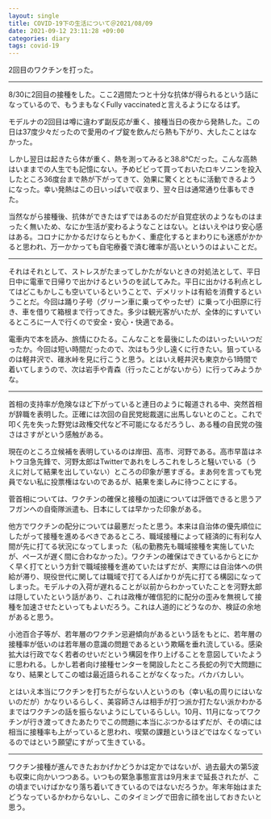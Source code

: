 ```yaml
---
layout: single
title: COVID-19下の生活について＠2021/08/09
date: 2021-09-12 23:11:28 +09:00
categories: diary
tags: covid-19
---
```


2回目のワクチンを打った。

----

8/30に2回目の接種をした。ここ2週間たつと十分な抗体が得られるという話になっているので、もうまもなくFully vaccinatedと言えるようになるはず。

モデルナの2回目は噂に違わず副反応が重く、接種当日の夜から発熱した。この日は37度少々だったので愛用のイブ錠を飲んだら熱も下がり、大したことはなかった。

しかし翌日は起きたら体が重く、熱を測ってみると38.8℃だった。こんな高熱はいままでの人生でも記憶にない。予めビビって買っておいたロキソニンを投入したところ36度台まで熱が下がってきて、効果に驚くとともに活動できるようになった。幸い発熱はこの日いっぱいで収まり、翌々日は通常通り仕事もできた。

当然ながら接種後、抗体ができたはずではあるのだが自覚症状のようなものはまったく無いため、なにか生活が変わるようなことはない。とはいえやはり安心感はある。コロナにかかるだけならともかく、重症化するとまわりにも迷惑がかかると思われ、万一かかっても自宅療養で済む確率が高いというのはよいことだ。

----

それはそれとして、ストレスがたまってしかたがないときの対処法として、平日日中に電車で日帰りで出かけるというのを試してみた。平日に出かける利点としてはどこもかしこも空いているということで、デメリットは有給を消費するということだ。今回は踊り子号（グリーン車に乗ってやったぜ）に乗って小田原に行き、車を借りて箱根まで行ってきた。多少は観光客がいたが、全体的にすいているところに一人で行くので安全・安心・快適である。

電車内で本を読み、旅情にひたる。こんなことを最後にしたのはいったいいつだったか。今回は短い時間だったので、次はもう少し遠くに行きたい。狙っているのは軽井沢で、碓氷峠を見に行こうと思う。とはいえ軽井沢も東京から1時間で着いてしまうので、次は岩手や青森（行ったことがないから）に行ってみようかな。

----

首相の支持率が危険なほど下がっていると連日のように報道される中、突然首相が辞職を表明した。正確には次回の自民党総裁選に出馬しないとのこと。これで叩く先を失った野党は政権交代など不可能になるだろうし、ある種の自民党の強さはさすがという感触がある。

現在のところ立候補を表明しているのは岸田、高市、河野である。高市早苗はネトウヨ急先鋒で、河野太郎はTwitterであれをしろこれをしろと騒いでいる（うえに対して結果を出していない）ところの印象が悪すぎる。まあ何を言っても党員でない私に投票権はないのであるが、結果を楽しみに待つことにする。

菅首相については、ワクチンの確保と接種の加速については評価できると思うアフガンへの自衛隊派遣も、日本にしては早かった印象がある。

他方でワクチンの配分については最悪だったと思う。本来は自治体の優先順位にしたがって接種を進めるべきであるところ、職域接種によって経済的に有利な人間が先に打てる状況になってしまった（私の勤務先も職域接種を実施していたが、ペースが遅く間に合わなかった）。ワクチンの確保はできているからとにかく早く打てという方針で職域接種を進めていたはずだが、実際には自治体への供給が滞り、現役世代に関しては職域で打てる人ばかりが先に打てる構図になってしまった。モデルナの入荷が遅れることが以前からわかっていたことを河野太郎は隠していたという話があり、これは政権が確信犯的に配分の歪みを無視して接種を加速させたといってもよいだろう。これは人道的にどうなのか、検証の余地があると思う。

小池百合子等が、若年層のワクチン忌避傾向があるという話をもとに、若年層の接種率が低いのは若年層の意識の問題であるという欺瞞を垂れ流している。感染拡大は行政でなく若者のせいだという構図を作り上げることを意図していたように思われる。しかし若者向け接種センターを開設したところ長蛇の列で大問題になり、結果としてこの嘘は最近語られることがなくなった。バカバカしい。

とはいえ本当にワクチンを打ちたがらない人というのも（幸い私の周りにはいないのだが）かなりいるらしく、美容師さんは相手が打つ派か打たない派かわかるまではワクチンの話を振らないようにしているらしい。10月、11月になってワクチンが行き渡ってきたあたりでこの問題に本当にぶつかるはずだが、その頃には相当に接種率も上がっていると思われ、喫緊の課題というほどではなくなっているのではという願望にすがって生きている。

----

ワクチン接種が進んできたおかげかどうかは定かではないが、過去最大の第5波も収束に向かいつつある。いつもの緊急事態宣言は9月末まで延長されたが、この頃までいけばかなり落ち着いてきているのではないだろうか。年末年始はまたどうなっているかわからないし、このタイミングで田舎に顔を出しておきたいと思う。










